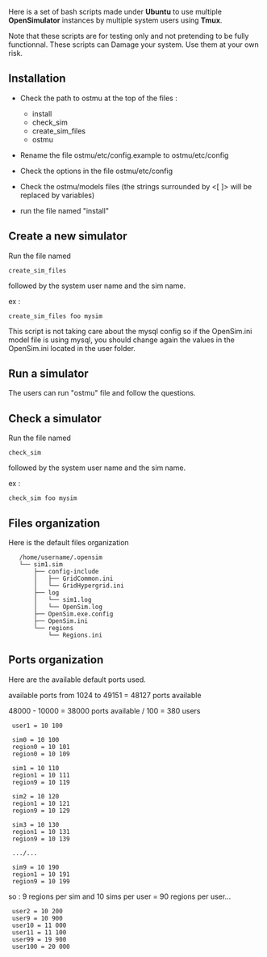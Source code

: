 Here is a set of bash scripts made under **Ubuntu** to use multiple **OpenSimulator** instances by multiple system users using **Tmux**.

Note that these scripts are for testing only and not pretending to be fully functionnal.
These scripts can Damage your system. Use them at your own risk.

Installation
------------

  - Check the path to ostmu at the top of the files :
    - install
    - check_sim
    - create_sim_files
    - ostmu

  - Rename the file ostmu/etc/config.example to ostmu/etc/config

  - Check the options in the file ostmu/etc/config

  - Check the ostmu/models files (the strings surrounded by <[ ]> will be replaced by variables)
   
  - run the file named "install"

Create a new simulator
----------------------

Run the file named

    create_sim_files

followed by the system user name and the sim name.

ex :

    create_sim_files foo mysim

This script is not taking care about the mysql config so if the OpenSim.ini model file is using mysql, you should change again the values in the OpenSim.ini located in the user folder.

Run a simulator
---------------

The users can run "ostmu" file and follow the questions.

Check a simulator
-----------------

Run the file named

    check_sim

followed by the system user name and the sim name.

ex :

    check_sim foo mysim

Files organization
------------------

Here is the default files organization

       /home/username/.opensim
       └── sim1.sim
           ├── config-include
           │   ├── GridCommon.ini
           │   └── GridHypergrid.ini
           ├── log
           │   └── sim1.log
           │   └── OpenSim.log
           ├── OpenSim.exe.config
           ├── OpenSim.ini
           └── regions
               └── Regions.ini

Ports organization
------------------

Here are the available default ports used.

 available ports from 1024 to 49151 = 48127 ports available

 48000 - 10000 = 38000 ports available / 100 = 380 users
 

     user1 = 10 100
     
     sim0 = 10 100
     region0 = 10 101
     region0 = 10 109
     
     sim1 = 10 110
     region1 = 10 111
     region9 = 10 119
     
     sim2 = 10 120
     region1 = 10 121
     region9 = 10 129
     
     sim3 = 10 130
     region1 = 10 131
     region9 = 10 139
     
     .../...
     
     sim9 = 10 190
     region1 = 10 191
     region9 = 10 199
so : 9 regions per sim and 10 sims per user = 90 regions per user...
     
     user2 = 10 200
     user9 = 10 900
     user10 = 11 000
     user11 = 11 100
     user99 = 19 900
     user100 = 20 000

